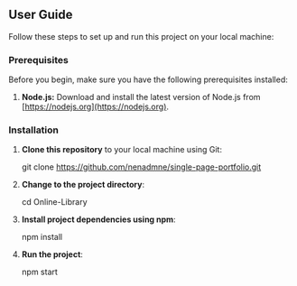 ## User Guide

Follow these steps to set up and run this project on your local machine:

### Prerequisites

Before you begin, make sure you have the following prerequisites installed:

1. **Node.js:** Download and install the latest version of Node.js from [https://nodejs.org](https://nodejs.org).

### Installation

1. **Clone this repository** to your local machine using Git:

   git clone https://github.com/nenadmne/single-page-portfolio.git

2. **Change to the project directory**:

   cd Online-Library

3. **Install project dependencies using npm**:

   npm install

4. **Run the project**:

   npm start